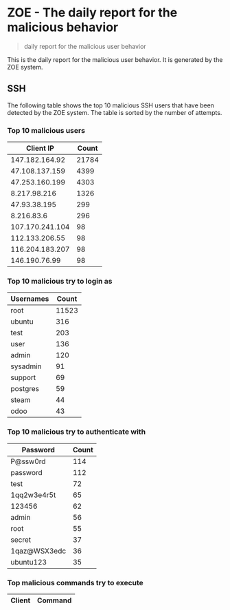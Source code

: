 # ZOE - The daily report for the malicious behavior

> daily report for the malicious user behavior

This is the daily report for the malicious user behavior. It is generated by the ZOE system.

## SSH

The following table shows the top 10 malicious SSH users that have been detected by the ZOE
system. The table is sorted by the number of attempts.

### Top 10 malicious users

| Client IP | Count    |
|-----------|----------|
| 147.182.164.92 | 21784 |
| 47.108.137.159 | 4399 |
| 47.253.160.199 | 4303 |
| 8.217.98.216 | 1326 |
| 47.93.38.195 | 299 |
| 8.216.83.6 | 296 |
| 107.170.241.104 | 98 |
| 112.133.206.55 | 98 |
| 116.204.183.207 | 98 |
| 146.190.76.99 | 98 |

### Top 10 malicious try to login as

| Usernames | Count    |
|-----------|----------|
| root | 11523 |
| ubuntu | 316 |
| test | 203 |
| user | 136 |
| admin | 120 |
| sysadmin | 91 |
| support | 69 |
| postgres | 59 |
| steam | 44 |
| odoo | 43 |

### Top 10 malicious try to authenticate with

| Password | Count    |
|-----------|----------|
| P@ssw0rd | 114 |
| password | 112 |
| test | 72 |
| 1qq2w3e4r5t | 65 |
| 123456 | 62 |
| admin | 56 |
| root | 55 |
| secret | 37 |
| 1qaz@WSX3edc | 36 |
| ubuntu123 | 35 |

### Top malicious commands try to execute

| Client | Command |
|--------|---------|
